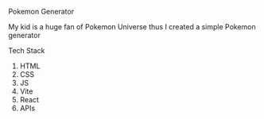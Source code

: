 Pokemon Generator

My kid is a huge fan of Pokemon Universe thus I created a simple Pokemon generator 

Tech Stack
1) HTML
2) CSS
3) JS
4) Vite
5) React
6) APIs
